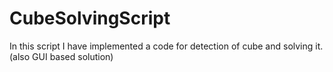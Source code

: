 # CubeSolvingScript
In this script I have implemented a code for detection of cube and solving it.(also GUI based solution)
